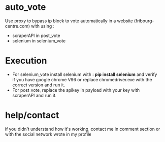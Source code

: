 

# auto_vote
Use proxy to bypass ip block to vote automatically in a website (fribourg-centre.com) with using :
- scraperAPI in post_vote
- selenium in selenium_vote

# Execution
- For selenium_vote install selenium with : **pip install selenium** and verify if you have google chrome V96 or replace chromedriver.exe with the correct version and run it.
- For post_vote, replace the apikey in payload with your key with scraperAPI and run it.

# help/contact
if you didn't understand how it's working, contact me in comment section or with the social network wrote in my profile
